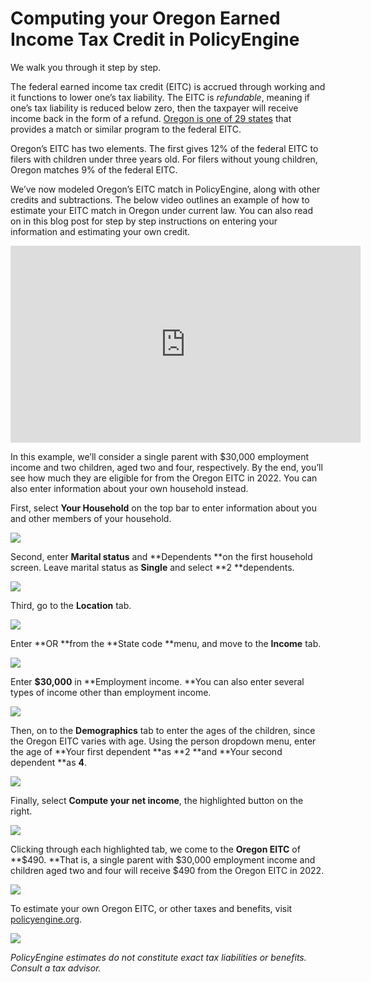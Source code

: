 
# Computing your Oregon Earned Income Tax Credit in PolicyEngine

We walk you through it step by step.

The federal earned income tax credit (EITC) is accrued through working and it functions to lower one’s tax liability. The EITC is *refundable*, meaning if one’s tax liability is reduced below zero, then the taxpayer will receive income back in the form of a refund. [Oregon is one of 29 states](https://www.taxcreditsforworkersandfamilies.org/state-tax-credits/) that provides a match or similar program to the federal EITC.

Oregon’s EITC has two elements. The first gives 12% of the federal EITC to filers with children under three years old. For filers without young children, Oregon matches 9% of the federal EITC.

We’ve now modeled Oregon’s EITC match in PolicyEngine, along with other credits and subtractions. The below video outlines an example of how to estimate your EITC match in Oregon under current law. You can also read on in this blog post for step by step instructions on entering your information and estimating your own credit.

<center><iframe width="560" height="315" src="https://www.youtube.com/embed/YzJXuCZQ05Y" frameborder="0" allowfullscreen></iframe></center>

In this example, we’ll consider a single parent with $30,000 employment income and two children, aged two and four, respectively. By the end, you’ll see how much they are eligible for from the Oregon EITC in 2022. You can also enter information about your own household instead.

First, select **Your Household** on the top bar to enter information about you and other members of your household.

![](https://cdn-images-1.medium.com/max/3200/0*xEmc7hvB-nFDU7JU)

Second, enter **Marital status** and **Dependents **on the first household screen. Leave marital status as **Single** and select **2 **dependents.

![](https://cdn-images-1.medium.com/max/3200/0*JBUdSsMw_BvwvPPy)

Third, go to the **Location** tab.

![](https://cdn-images-1.medium.com/max/3200/0*GjKKdHk5vAjFvBO6)

Enter **OR **from the **State code **menu, and move to the **Income** tab.

![](https://cdn-images-1.medium.com/max/3200/0*WnKOVF2eUkI95aNc)

Enter **$30,000** in **Employment income. **You can also enter several types of income other than employment income.

![](https://cdn-images-1.medium.com/max/3200/0*qq50BmXMkKf6MjyW)

Then, on to the **Demographics** tab to enter the ages of the children, since the Oregon EITC varies with age. Using the person dropdown menu, enter the age of **Your first dependent **as **2 **and **Your second dependent **as **4**.

![](https://cdn-images-1.medium.com/max/3200/0*uAM2KQGPnJLH1OPO)

Finally, select **Compute your net income**, the highlighted button on the right.

![](https://cdn-images-1.medium.com/max/3200/0*Xyif0kuqdLMjHU6J)

Clicking through each highlighted tab, we come to the **Oregon EITC** of **$490. **That is, a single parent with $30,000 employment income and children aged two and four will receive $490 from the Oregon EITC in 2022.

![](https://cdn-images-1.medium.com/max/3200/0*8a9rHUsaP87t-0k5)

To estimate your own Oregon EITC, or other taxes and benefits, visit [policyengine.org](http://policyengine.org).

![](https://cdn-images-1.medium.com/max/3200/0*7234nnaAoAino9Mr)

*PolicyEngine estimates do not constitute exact tax liabilities or benefits. Consult a tax advisor.*
